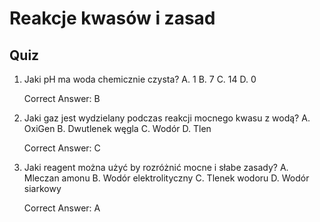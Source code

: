  Reakcje kwasów i zasad
=======================

Quiz
----

1. Jaki pH ma woda chemicznie czysta?
A. 1
B. 7
C. 14
D. 0

    Correct Answer: B

2. Jaki gaz jest wydzielany podczas reakcji mocnego kwasu z wodą?
A. OxiGen
B. Dwutlenek węgla
C. Wodór
D. Tlen

    Correct Answer: C

3. Jaki reagent można użyć by rozróżnić mocne i słabe zasady?
A. Mleczan amonu
B. Wodór elektrolityczny
C. Tlenek wodoru
D. Wodór siarkowy

    Correct Answer: A
